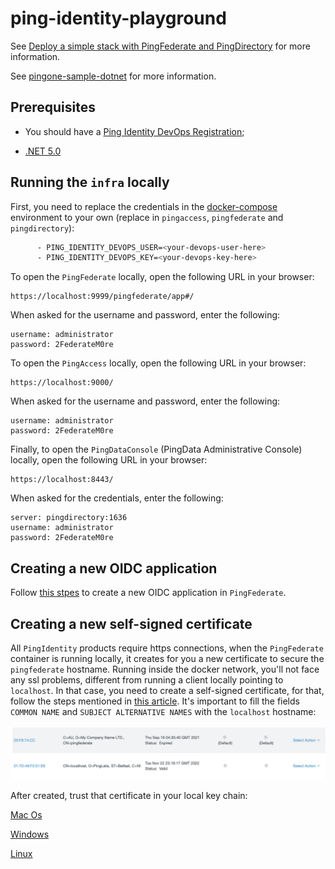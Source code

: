 # ping-identity-playground

See [Deploy a simple stack with PingFederate and PingDirectory](https://devops.pingidentity.com/deployment/deployCompose/) for more information.

See [pingone-sample-dotnet](https://github.com/pingidentity/pingone-sample-dotnet) for more information.

## Prerequisites

- You should have a [Ping Identity DevOps Registration](https://devops.pingidentity.com/get-started/devopsRegistration/);

- [.NET 5.0](https://dotnet.microsoft.com/download/)

## Running the `infra` locally

First, you need to replace the credentials in the [docker-compose](docker-compose.yaml) environment to your own (replace in `pingaccess`, `pingfederate` and `pingdirectory`):

```bash
      - PING_IDENTITY_DEVOPS_USER=<your-devops-user-here>
      - PING_IDENTITY_DEVOPS_KEY=<your-devops-key-here>
```

To open the `PingFederate` locally, open the following URL in your browser:

```
https://localhost:9999/pingfederate/app#/
```

When asked for the username and password, enter the following:

```
username: administrator
password: 2FederateM0re
```

To open the `PingAccess` locally, open the following URL in your browser:

```
https://localhost:9000/
```

When asked for the username and password, enter the following:

```
username: administrator
password: 2FederateM0re
```

Finally, to open the `PingDataConsole` (PingData Administrative Console) locally, open the following URL in your browser:

```
https://localhost:8443/
```

When asked for the credentials, enter the following:

```
server: pingdirectory:1636
username: administrator
password: 2FederateM0re   
```

## Creating a new OIDC application

Follow [this stpes](https://docs.pingidentity.com/bundle/solution-guides/page/ywg1598030491145.html) to create a new OIDC application in `PingFederate`.

## Creating a new self-signed certificate

All `PingIdentity` products require https connections, when the `PingFederate` container is running locally, it creates for you a new certificate to secure the `pingfederate` hostname. Running inside the docker network, you'll not face any ssl problems, different from running a client locally pointing to `localhost`. In that case, you need to create a self-signed certificate, for that, follow the steps mentioned in [this article](https://docs.pingidentity.com/bundle/pingfederate-93/page/yij1564002984865.html). It's important to fill the fields `COMMON NAME` and `SUBJECT ALTERNATIVE NAMES` with the `localhost` hostname:

![certs](./assets/certs.png)

After created, trust that certificate in your local key chain:

[Mac Os](https://tosbourn.com/getting-os-x-to-trust-self-signed-ssl-certificates/)

[Windows](https://superuser.com/questions/370217/trust-ssl-certificate-to-local-system-account)

[Linux](https://unix.stackexchange.com/questions/90450/adding-a-self-signed-certificate-to-the-trusted-list)
